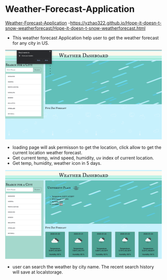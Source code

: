 # Weather-Forecast-Application
[Weather-Forecast-Application](https://yzhao322.github.io/Hope-it-doesn-t-snow-weatherforecast/Hope-it-doesn-t-snow-weatherforecast.html) -https://yzhao322.github.io/Hope-it-doesn-t-snow-weatherforecast/Hope-it-doesn-t-snow-weatherforecast.html


* This weather forecast Application help user to get the weather forecast for any city in US. 

<img src="source/screenshot1.png" >

* loading page will ask permisson to get the location, click allow to get the current location weather forecast.
* Get current temp, wind speed, humidity, uv index of current location. 
* Get temp, humidity, weather icon in 5 days.

<img src="source/screenshot2.png" >

* user can search the weather by city name. The recent search history will save at localstorage.
